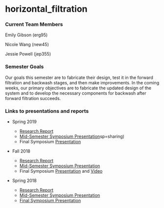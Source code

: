 # horizontal_filtration


### Current Team Members
Emily Gibson (erg95) 

Nicole Wang (new45)  

Jessie Powell (jep355)

### Semester Goals
Our goals this semester are to fabricate their design, test it in the forward filtration and backwash stages, and then make improvements. In the coming weeks, our primary objectives are to fabricate the updated design of the system and to develop the necessary components for backwash after forward filtration succeeds. 

### Links to presentations and reports
* Spring 2019
  - [Research Report](https://github.com/AguaClara/horizontal_filtration/blob/master/Spring%202019/Horizontal%20Filtration%20Spring%202019%20Final%20Report.md)
  - [Mid-Semester Symposium Presentation](https://docs.google.com/presentation/d/1sdHRN-ZkQkSQeXGqwsCPbEfrJIE5cXcQYc1OS7yDFkk/edit?uhttps://docs.google.com/presentation/d/1aELP30ksfuitrkcnib4EKDXnb8M7z89KxpDpxh3TDWE/edit?usp=sharing)sp=sharing)
  - Final Symposium [Presentation](https://docs.google.com/presentation/d/1aELP30ksfuitrkcnib4EKDXnb8M7z89KxpDpxh3TDWE/edit?usp=sharing)
  
* Fall 2018
  - [Research Report](https://github.com/AguaClara/horizontal_filtration/blob/master/Fall%202018/Horizontal%20Filtration%20Fall%202018%20Report.md)
  - [Mid-Semester Symposium Presentation](https://docs.google.com/presentation/d/12yesyrP_5IDZWejirByLMimyaw-3ro5obZpGVAeiFIE/edit?usp=sharing)
  - Final Symposium [Presentation](https://docs.google.com/presentation/d/1fquDxX5Vjfe1rFg3cYusyciS2Khxdq2MAdSK1LYBsPs/edit?usp=sharing) and [Video](https://www.youtube.com/watch?v=hMrmvys_W2w&list=PLhsGtpY8ipdZTn2HPI6C2uH44ADmc0Ra6&index=12)

* Spring 2018
  - [Research Report](https://github.com/AguaClara/horizontal_filtration/blob/master/Spring%202018/AguaClara_HorzontalFiltration_Report.md)
  - [Mid-Semester Symposium Presentation](https://docs.google.com/presentation/d/1B9jeUxj_URgCusryeDDZGmVc9bsAd1W1RHVjx0p9nFQ/edit#slide=id.g34e219705f_0_67)
  - [Final Symposium Presentation](https://docs.google.com/presentation/d/1Qsn9ZRb5EKVNXGPBFjYfc4VulfgdpfBvkzE2R9nUej0/edit?ts=5afdf1f7#slide=id.g37cb3990d4_0_113)
